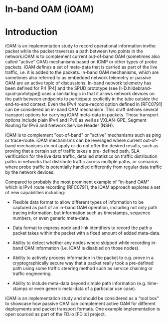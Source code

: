 # In-band OAM (iOAM)


# Introduction

iOAM is an implementation study to record operational information invthe packet while the packet traverses a path between two points in
the network.iOAM is to complement current out-of-band OAM (sometimes also called "active" OAM) mechanisms based on ICMP or other types of probe packets.
iOAM defines a set of meta-data that is carried as part of the live traffic, i.e. it is added to the packets.  In-band OAM mechanisms, which are sometimes also referred to as embedded network telemetry or passive OAM are an active topic of discussions. In-band network telemetry has been defined for P4 [P4] and the SPUD prototype (see [I-D.hildebrand-spud-prototype]) uses a similar logic in that it allows network devices on the path between endpoints to participate explicitly in the tube outside the end-to-end context.  Even the IPv4
route-record option defined in [RFC0791] can be considered an in-band OAM mechanism.  This draft defines several transport options for carrying iOAM meta-data in packets.  Those transport options include plain IPv4 and IPv6 as well as VXLAN-GPE, Segment Routing for IPv6 and Network Service Header (NSH).

  iOAM is to complement "out-of-band" or "active" mechanisms such as
   ping or trace-route. iOAM mechanisms can be leveraged where current
   out-of-band mechanisms do not apply or do not offer the desired
   results, such as proving that a certain set of traffic takes a pre-
   defined path, SLA verification for the live data traffic, detailed
   statistics on traffic distribution paths in networks that distribute
   traffic across multiple paths, or scenarios where probe traffic is
   potentially handled differently from regular data traffic by the
   network devices.

   Compared to probably the most prominent example of "in-band OAM"
   which is IPv4 route recording [RFC0791], the iOAM approach explores a
   set of new capabilities including:

   -  Flexible data format to allow different types of information to
       be captured as part of an in-band OAM operation, including not
       only path tracing information, but information such as
       timestamps, sequence numbers, or even generic meta-data.

   -  Data format to express node and link identifiers to record the
       path a packet takes within the packet with a fixed amount of
       added meta-data.
   -  Ability to detect whether any nodes where skipped while recording
       in-band OAM information (i.e. iOAM is disabled on those nodes).
   -  Ability to actively process information in the packet to e.g.
       prove in a cryptographically secure way that a packet really took
       a pre-defined path using some traffic steering method such as
       service chaining or traffic engineering.

   -  Ability to include meta-data beyond simple path information (e.g.
       time-stamps or even generic meta-data of a particular use case).

   iOAM is an implementation study and should be considered as a "tool
   box" to showcase how passive OAM can complement active OAM for
   different deployments and packet transport formats.  One example
   implementation is open sourced as part of the FD.io [FD.io] project.
   
   



